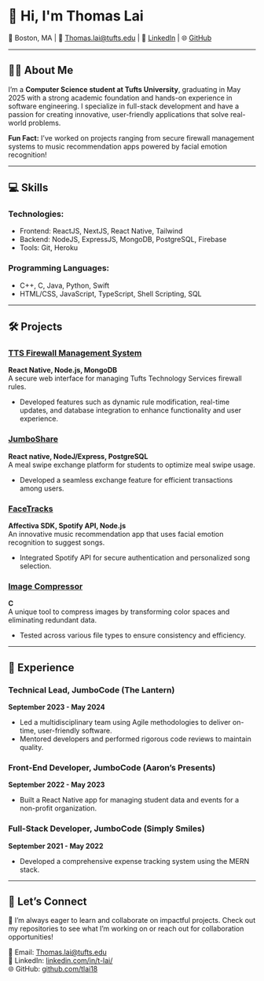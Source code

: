 # 👋 Hi, I'm Thomas Lai

📍 Boston, MA | 📧 [Thomas.lai@tufts.edu](mailto:Thomas.lai@tufts.edu) | 🔗 [LinkedIn](https://linkedin.com/in/t-lai/) | 🌐 [GitHub](https://github.com/tlai18)  

---

## 👨‍🎓 About Me  

I’m a **Computer Science student at Tufts University**, graduating in May 2025 with a strong academic foundation and hands-on experience in software engineering. I specialize in full-stack development and have a passion for creating innovative, user-friendly applications that solve real-world problems.  

**Fun Fact:** I’ve worked on projects ranging from secure firewall management systems to music recommendation apps powered by facial emotion recognition!

---

## 💻 Skills  

### **Technologies:**  
- Frontend: ReactJS, NextJS, React Native, Tailwind  
- Backend: NodeJS, ExpressJS, MongoDB, PostgreSQL, Firebase  
- Tools: Git, Heroku  

### **Programming Languages:**  
- C++, C, Java, Python, Swift  
- HTML/CSS, JavaScript, TypeScript, Shell Scripting, SQL  

---

## 🛠️ Projects  

### **[TTS Firewall Management System](https://github.com/tlai18/tts-capstone)**  
**React Native, Node.js, MongoDB**  
A secure web interface for managing Tufts Technology Services firewall rules.
- Developed features such as dynamic rule modification, real-time updates, and database integration to enhance functionality and user experience.

### **[JumboShare](https://github.com/](https://github.com/tlai18/JumboShare))**  
**React native, NodeJ/Express, PostgreSQL**  
A meal swipe exchange platform for students to optimize meal swipe usage.  
- Developed a seamless exchange feature for efficient transactions among users.  

### **[FaceTracks](https://github.com/locmai1/facetracks)**  
**Affectiva SDK, Spotify API, Node.js**  
An innovative music recommendation app that uses facial emotion recognition to suggest songs.  
- Integrated Spotify API for secure authentication and personalized song selection.  

### **[Image Compressor](https://github.com/)**  
**C**  
A unique tool to compress images by transforming color spaces and eliminating redundant data.  
- Tested across various file types to ensure consistency and efficiency.  

---

## 💼 Experience  

### **Technical Lead, JumboCode (The Lantern)**  
**September 2023 - May 2024**  
- Led a multidisciplinary team using Agile methodologies to deliver on-time, user-friendly software.  
- Mentored developers and performed rigorous code reviews to maintain quality.  

### **Front-End Developer, JumboCode (Aaron’s Presents)**  
**September 2022 - May 2023**  
- Built a React Native app for managing student data and events for a non-profit organization.  

### **Full-Stack Developer, JumboCode (Simply Smiles)**  
**September 2021 - May 2022**  
- Developed a comprehensive expense tracking system using the MERN stack.  

---

## 🚀 Let’s Connect  

🌱 I’m always eager to learn and collaborate on impactful projects. Check out my repositories to see what I’m working on or reach out for collaboration opportunities!  

📧 Email: [Thomas.lai@tufts.edu](mailto:Thomas.lai@tufts.edu)  
🔗 LinkedIn: [linkedin.com/in/t-lai/](https://linkedin.com/in/t-lai/)  
🌐 GitHub: [github.com/tlai18](https://github.com/tlai18)  
